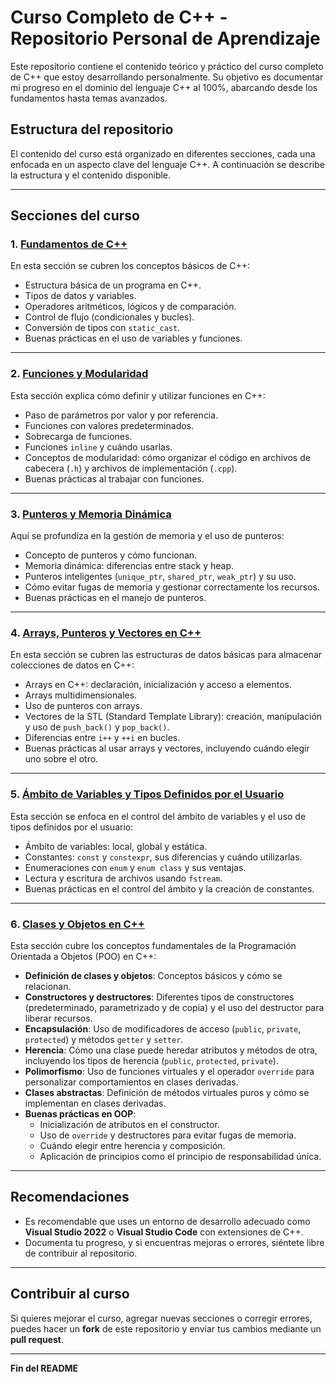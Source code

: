 # Curso Completo de C++ - Repositorio Personal de Aprendizaje

Este repositorio contiene el contenido teórico y práctico del curso completo de C++ que estoy desarrollando personalmente. Su objetivo es documentar mi progreso en el dominio del lenguaje C++ al 100%, abarcando desde los fundamentos hasta temas avanzados.

## Estructura del repositorio

El contenido del curso está organizado en diferentes secciones, cada una enfocada en un aspecto clave del lenguaje C++. A continuación se describe la estructura y el contenido disponible.

---

## Secciones del curso

### 1. [Fundamentos de C++](Seccion1_Fundamentos.md)

En esta sección se cubren los conceptos básicos de C++:
- Estructura básica de un programa en C++.
- Tipos de datos y variables.
- Operadores aritméticos, lógicos y de comparación.
- Control de flujo (condicionales y bucles).
- Conversión de tipos con `static_cast`.
- Buenas prácticas en el uso de variables y funciones.

---

### 2. [Funciones y Modularidad](Seccion2_Funciones.md)

Esta sección explica cómo definir y utilizar funciones en C++:
- Paso de parámetros por valor y por referencia.
- Funciones con valores predeterminados.
- Sobrecarga de funciones.
- Funciones `inline` y cuándo usarlas.
- Conceptos de modularidad: cómo organizar el código en archivos de cabecera (`.h`) y archivos de implementación (`.cpp`).
- Buenas prácticas al trabajar con funciones.

---

### 3. [Punteros y Memoria Dinámica](Seccion3_Punteros.md)

Aquí se profundiza en la gestión de memoria y el uso de punteros:
- Concepto de punteros y cómo funcionan.
- Memoria dinámica: diferencias entre stack y heap.
- Punteros inteligentes (`unique_ptr`, `shared_ptr`, `weak_ptr`) y su uso.
- Cómo evitar fugas de memoria y gestionar correctamente los recursos.
- Buenas prácticas en el manejo de punteros.

---

### 4. [Arrays, Punteros y Vectores en C++](Seccion4_ArraysVectores.md)

En esta sección se cubren las estructuras de datos básicas para almacenar colecciones de datos en C++:
- Arrays en C++: declaración, inicialización y acceso a elementos.
- Arrays multidimensionales.
- Uso de punteros con arrays.
- Vectores de la STL (Standard Template Library): creación, manipulación y uso de `push_back()` y `pop_back()`.
- Diferencias entre `i++` y `++i` en bucles.
- Buenas prácticas al usar arrays y vectores, incluyendo cuándo elegir uno sobre el otro.

---

### 5. [Ámbito de Variables y Tipos Definidos por el Usuario](Seccion5_Ambito_Variables.md)

Esta sección se enfoca en el control del ámbito de variables y el uso de tipos definidos por el usuario:
- Ámbito de variables: local, global y estática.
- Constantes: `const` y `constexpr`, sus diferencias y cuándo utilizarlas.
- Enumeraciones con `enum` y `enum class` y sus ventajas.
- Lectura y escritura de archivos usando `fstream`.
- Buenas prácticas en el control del ámbito y la creación de constantes.

---

### 6. [Clases y Objetos en C++](Seccion6_ClasesObjetos.md)

Esta sección cubre los conceptos fundamentales de la Programación Orientada a Objetos (POO) en C++:
- **Definición de clases y objetos**: Conceptos básicos y cómo se relacionan.
- **Constructores y destructores**: Diferentes tipos de constructores (predeterminado, parametrizado y de copia) y el uso del destructor para liberar recursos.
- **Encapsulación**: Uso de modificadores de acceso (`public`, `private`, `protected`) y métodos `getter` y `setter`.
- **Herencia**: Cómo una clase puede heredar atributos y métodos de otra, incluyendo los tipos de herencia (`public`, `protected`, `private`).
- **Polimorfismo**: Uso de funciones virtuales y el operador `override` para personalizar comportamientos en clases derivadas.
- **Clases abstractas**: Definición de métodos virtuales puros y cómo se implementan en clases derivadas.
- **Buenas prácticas en OOP**:
  - Inicialización de atributos en el constructor.
  - Uso de `override` y destructores para evitar fugas de memoria.
  - Cuándo elegir entre herencia y composición.
  - Aplicación de principios como el principio de responsabilidad única.

---

## Recomendaciones

- Es recomendable que uses un entorno de desarrollo adecuado como **Visual Studio 2022** o **Visual Studio Code** con extensiones de C++.
- Documenta tu progreso, y si encuentras mejoras o errores, siéntete libre de contribuir al repositorio.

---

## Contribuir al curso

Si quieres mejorar el curso, agregar nuevas secciones o corregir errores, puedes hacer un **fork** de este repositorio y enviar tus cambios mediante un **pull request**.

---

**Fin del README**
